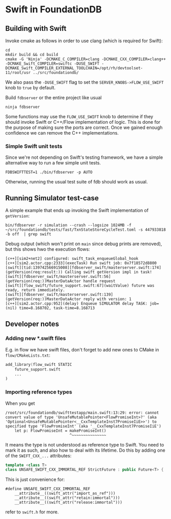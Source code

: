 # Swift in FoundationDB

## Building with Swift

Invoke cmake as follows in order to use clang (which is required for Swift):

```
cd
mkdir build && cd build 
cmake -G 'Ninja' -DCMAKE_C_COMPILER=clang -DCMAKE_CXX_COMPILER=clang++ -DCMAKE_Swift_COMPILER=swiftc -DUSE_SWIFT -DCMAKE_Swift_COMPILER_EXTERNAL_TOOLCHAIN=/opt/rh/devtoolset-11/root/usr ../src/foundationdb/
```

We also pass the `-DUSE_SWIFT` flag to set the `SERVER_KNOBS->FLOW_USE_SWIFT` knob to `true` by default.

Build `fdbserver` or the entire project like usual

```
ninja fdbserver
```

Some functions may use the `FLOW_USE_SWIFT` knob to determine if they should invoke Swift or C++/Flow implementation of logic.
This is done for the purpose of making sure the ports are correct. Once we gained enough confidence we can remove
the C++ implementations.

### Simple Swift unit tests

Since we're not depending on Swift's testing framework, we have a simple alternative way to run a few simple unit tests.

```
FDBSWIFTTEST=1 ./bin/fdbserver -p AUTO
```

Otherwise, running the usual test suite of fdb should work as usual.

## Running Simulator test-case

A simple example that ends up invoking the Swift implementation of `getVersion`:

```
bin/fdbserver -r simulation --crash --logsize 1024MB -f ~/src/foundationdb/tests/fast/TxnStateStoreCycleTest.toml -s 447933818 -b off  | grep swift
```

Debug output (which won't print on `main` since debug prints are removed), but this shows hwo the execution flows:

```
[c++][sim2+net2] configured: swift_task_enqueueGlobal_hook
[c++][sim2.actor.cpp:2333](execTask) Run swift job: 0x7f18572d8800
[swift][tid:139742566915008][fdbserver_swift/masterserver.swift:174](getVersion(req:result:)) Calling swift getVersion impl in task!
[swift][fdbserver_swift/masterserver.swift:56](getVersion(req:))MasterDataActor handle request
[swift][flow_swift/future_support.swift:67](waitValue) future was ready, return immediately.
[swift][fdbserver_swift/masterserver.swift:139](getVersion(req:))MasterDataActor reply with version: 1
[c++][sim2.actor.cpp:952](delay) Enqueue SIMULATOR delay TASK: job=(nil) time=8.168702, task-time=8.168713
```


## Developer notes

### Adding new *.swift files

E.g. in flow we have swift files, don't forget to add new ones to CMake in `flow/CMakeLists.txt`:

```asm
add_library(flow_swift STATIC
    future_support.swift
    ...
)
```

### Importing reference types

When you get 

```
/root/src/foundationdb/swifttestapp/main.swift:13:29: error: cannot convert value of type 'UnsafeMutablePointer<FlowPromiseInt>?' (aka 'Optional<UnsafeMutablePointer<__CxxTemplateInst7PromiseIiE>>') to specified type 'FlowPromiseInt' (aka '__CxxTemplateInst7PromiseIiE')
    let p: FlowPromiseInt = makePromiseInt()
                            ^~~~~~~~~~~~~~~~
```

It means the type is not understood as reference type to Swift. You need to mark it as such, and also how to deal with 
its lifetime. Do this by adding one of the `SWIFT_CXX_...` attributes:

```c++ 
template <class T>
class UNSAFE_SWIFT_CXX_IMMORTAL_REF StrictFuture : public Future<T> {
```

This is just convenience for:
```
#define UNSAFE_SWIFT_CXX_IMMORTAL_REF
    __attribute__((swift_attr("import_as_ref"))) 
    __attribute__((swift_attr("retain:immortal"))) 
    __attribute__((swift_attr("release:immortal")))
```

refer to `swift.h` for more.
